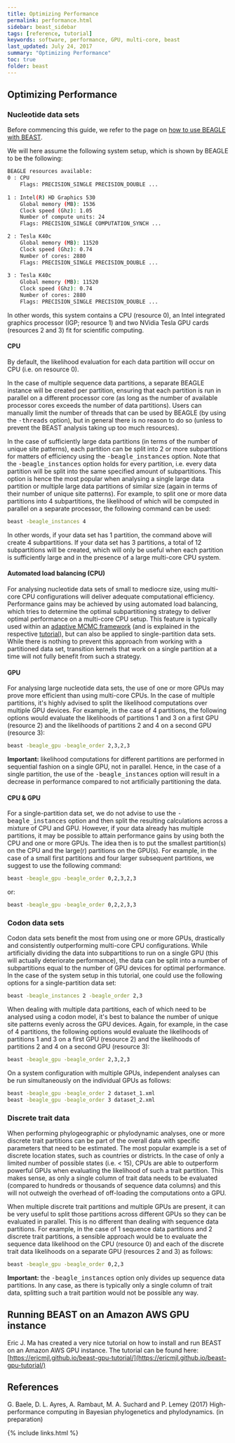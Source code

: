 ```yaml
---
title: Optimizing Performance
permalink: performance.html
sidebar: beast_sidebar
tags: [reference, tutorial]
keywords: software, performance, GPU, multi-core, beast
last_updated: July 24, 2017
summary: "Optimizing Performance"
toc: true
folder: beast
---
```


## Optimizing Performance

### Nucleotide data sets

Before commencing this guide, we refer to the page on [how to use BEAGLE with BEAST](beagle).

We will here assume the following system setup, which is shown by BEAGLE to be the following: 

```bash
BEAGLE resources available:
0 : CPU
    Flags: PRECISION_SINGLE PRECISION_DOUBLE ...
    
1 : Intel(R) HD Graphics 530
    Global memory (MB): 1536
    Clock speed (Ghz): 1.05
    Number of compute units: 24
    Flags: PRECISION_SINGLE COMPUTATION_SYNCH ...

2 : Tesla K40c
    Global memory (MB): 11520
    Clock speed (Ghz): 0.74
    Number of cores: 2880
    Flags: PRECISION_SINGLE PRECISION_DOUBLE ...
    
3 : Tesla K40c
    Global memory (MB): 11520
    Clock speed (Ghz): 0.74
    Number of cores: 2880
    Flags: PRECISION_SINGLE PRECISION_DOUBLE ...
```

In other words, this system contains a CPU (resource 0), an Intel integrated graphics processor (IGP; resource 1) and two NVidia Tesla GPU cards (resources 2 and 3) fit for scientific computing. 

#### CPU

By default, the likelihood evaluation for each data partition will occur on CPU (i.e. on resource 0).

In the case of multiple sequence data partitions, a separate BEAGLE instance will be created per partition, ensuring that each partition is run in parallel on a different processor core (as long as the number of available processor cores exceeds the number of data partitions).
Users can manually limit the number of threads that can be used by BEAGLE (by using the <samp>-threads</samp> option), but in general there is no reason to do so (unless to prevent the BEAST analysis taking up too much resources). 

In the case of sufficiently large data partitions (in terms of the number of unique site patterns), each partition can be split into 2 or more subpartitions for matters of efficiency using the <samp>-beagle_instances</samp> option.
Note that the <samp>-beagle_instances</samp> option holds for every partition, i.e. every data partition will be split into the same specified amount of subpartitions.
This option is hence the most popular when analysing a single large data partition or multiple large data partitions of similar size (again in terms of their number of unique site patterns).
For example, to split one or more data partitions into 4 subpartitions, the likelihood of which will be computed in parallel on a separate processor, the following command can be used:

```bash
beast -beagle_instances 4
```

In other words, if your data set has 1 partition, the command above will create 4 subpartitions.
If your data set has 3 partitions, a total of 12 subpartitions will be created, which will only be useful when each partition is sufficiently large and in the presence of a large multi-core CPU system.

#### Automated load balancing (CPU)

For analysing nucleotide data sets of small to mediocre size, using multi-core CPU configurations will deliver adequate computational efficiency.
Performance gains may be achieved by using automated load balancing, which tries to determine the optimal subpartitioning strategy to deliver optimal performance on a multi-core CPU setup.
This feature is typically used within an [adaptive MCMC framework](adaptive_mcmc_tutorial) (and is explained in the respective [tutorial](adaptive_mcmc_tutorial)), but can also be applied to single-partition data sets.
While there is nothing to prevent this approach from working with a partitioned data set, transition kernels that work on a single partition at a time will not fully benefit from such a strategy.

#### GPU

For analysing large nucleotide data sets, the use of one or more GPUs may prove more efficient than using multi-core CPUs.
In the case of multiple partitions, it's highly advised to split the likelihood computations over multiple GPU devices.
For example, in the case of 4 partitions, the following options would evaluate the likelihoods of partitions 1 and 3 on a first GPU (resource 2) and the likelihoods of partitions 2 and 4 on a second GPU (resource 3):

```bash
beast -beagle_gpu -beagle_order 2,3,2,3
```

**Important:** likelihood computations for different partitions are performed in sequential fashion on a single GPU, not in parallel.
Hence, in the case of a single partition, the use of the <samp>-beagle_instances</samp> option will result in a decrease in performance compared to not artificially partitioning the data.

#### CPU & GPU

For a single-partition data set, we do not advise to use the <samp>-beagle_instances</samp> option and then split the resulting calculations across a mixture of CPU and GPU.
However, if your data already has multiple partitions, it may be possible to attain performance gains by using both the CPU and one or more GPUs.
The idea then is to put the smallest partition(s) on the CPU and the large(r) partitions on the GPU(s).
For example, in the case of a small first partitions and four larger subsequent partitions, we suggest to use the following command:

```bash
beast -beagle_gpu -beagle_order 0,2,3,2,3
```

or:

```bash
beast -beagle_gpu -beagle_order 0,2,2,3,3
```

### Codon data sets

Codon data sets benefit the most from using one or more GPUs, drastically and consistently outperforming multi-core CPU configurations.
While artificially dividing the data into subpartitions to run on a single GPU (this will actually deteriorate performance), the data can be split into a number of subpartitions equal to the number of GPU devices for optimal performance.
In the case of the system setup in this tutorial, one could use the following options for a single-partition data set:

```bash
beast -beagle_instances 2 -beagle_order 2,3
```

When dealing with multiple data partitions, each of which need to be analysed using a codon model, it's best to balance the number of unique site patterns evenly across the GPU devices.
Again, for example, in the case of 4 partitions, the following options would evaluate the likelihoods of partitions 1 and 3 on a first GPU (resource 2) and the likelihoods of partitions 2 and 4 on a second GPU (resource 3):

```bash
beast -beagle_gpu -beagle_order 2,3,2,3
```

On a system configuration with multiple GPUs, independent analyses can be run simultaneously on the individual GPUs as follows:

```bash
beast -beagle_gpu -beagle_order 2 dataset_1.xml
beast -beagle_gpu -beagle_order 3 dataset_2.xml
```

### Discrete trait data

When performing phylogeographic or phylodynamic analyses, one or more discrete trait partitions can be part of the overall data with specific parameters that need to be estimated.
The most popular example is a set of discrete location states, such as countries or districts.
In the case of only a limited number of possible states (i.e. &lt; 15), CPUs are able to outperform powerful GPUs when evaluating the likelihood of such a trait partition.
This makes sense, as only a single column of trait data needs to be evaluated (compared to hundreds or thousands of sequence data columns) and this will not outweigh the overhead of off-loading the computations onto a GPU.

When multiple discrete trait partitions and multiple GPUs are present, it can be very useful to split those partitions across different GPUs so they can be evaluated in parallel.
This is no different than dealing with sequence data partitions.
For example, in the case of 1 sequence data partitions and 2 discrete trait partitions, a sensible approach would be to evaluate the sequence data likelihood on the CPU (resource 0) and each of the discrete trait data likelihoods on a separate GPU (resources 2 and 3) as follows:

```bash
beast -beagle_gpu -beagle_order 0,2,3
```

**Important:** the <samp>-beagle_instances</samp> option only divides up sequence data partitions.
In any case, as there is typically only a single column of trait data, splitting such a trait partition would not be possible any way.

## Running BEAST on an Amazon AWS GPU instance

Eric J. Ma has created a very nice tutorial on how to install and run BEAST on an Amazon AWS GPU instance.
The tutorial can be found here: [https://ericmjl.github.io/beast-gpu-tutorial/](https://ericmjl.github.io/beast-gpu-tutorial/)

## References

G. Baele, D. L. Ayres, A. Rambaut, M. A. Suchard and P. Lemey (2017) High-performance computing in Bayesian phylogenetics and phylodynamics. (in preparation)

{% include links.html %}